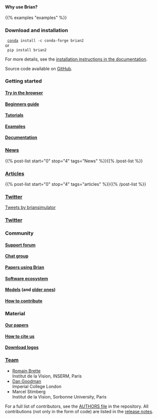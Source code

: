 <!--
.. title: The Brian Simulator
.. slug: index
.. date: 2020-01-17 15:03:57 UTC
.. tags: 
.. category: 
.. link: 
.. description: 
.. type: text
.. hidetitle: True
-->

<div class="module features-module container-fluid mb-2 p-4">
      <h4 class="pb-2">Why use Brian?</h4>
      {{% examples "examples" %}}
</div>

<!--
<div class="module features-module container-fluid mb-2 p-4">
    <div class="row">
        <div class="col-md-12">
        <h2 class="module-header">Why use Brian?</h2>
        </div>
    </div>
    <div class="row">
        <div class="col-md-4 py-2">
        <div class="card h-100">
            <div class="card-body">
            <h3><i class="fas fa-square-root-alt"></i> Equation-based syntax</h3>
            <p>Brian's syntax is close to model descriptions in a scientific article.</p>
            </div>
        </div>
        </div>
        <div class="col-md-4  py-2">
        <div class="card h-100">
            <div class="card-body">
            <h3><i class="fa fa-balance-scale"></i> Physical units</h3>
            <p>Quantities use physical units (e.g. mV or &micro;&#8486;), and Brian checks
            the consistency of units to avoid errors.</p>
            </div>
        </div>
        </div>
        <div class="col-md-4 py-2">
        <div class="card h-100">
            <div class="card-body">
            <h3><i class="fa fa-screwdriver"></i> Flexibility</h3>
            <p>A large variety of neuron and synapse model can be used, as long as they can
            be described by equations.</p>
            </div>
        </div>
        </div>
        <div class="col-md-4 py-2">
        <div class="card h-100">
            <div class="card-body">
            <h3><i class="fas fa-tachometer-alt"></i> Performance</h3>
            <p>Model descriptions are translated into low-level code (e.g. C++), and
            therefore run fast.</p>
            </div>
        </div>
        </div>
        <div class="col-md-4 py-2">
        <div class="card h-100">
            <div class="card-body">
            <h3><i class="fas fa-history"></i> Stable development</h3>
            <p>The first version of Brian has been developed in 2007; Brian 2 has been
            developed since 2014, with a new release about every 6 months.</p>
            </div>
        </div>
        </div>
        <div class="col-md-4 py-2">
        <div class="card h-100">
            <div class="card-body">
            <h3><i class="fas fa-globe-europe"></i> Widely used</h3>
            <p>Used all over the world, for research and teaching (see e.g. the book
            <a href="https://neuronaldynamics.epfl.ch/"><i class="fa fa-book"></i>&nbsp; Neuronal dynamics</a> by W. Gerstner et al.).</p>
            </div>
        </div>
        </div>
    </div>
</div>
-->

<div class="container-fluid mb-2 p-4 border-blue">
    <div class="row">
        <div class="col-md-8">
            <!--<h3><i class="fa fa-download"></i> Download and installation</h3>-->
            <h3><i class="fab fa-linux"></i> <i class="fab fa-windows"></i> <i class="fab fa-apple"></i> Download and installation</h3>
            <p><code><i class="fa fa-chevron-right"></i> <a href="https://www.anaconda.com/distribution/">conda</a> install -c conda-forge brian2</code><br/>
            or<br/>
            <code><i class="fa fa-chevron-right"></i> pip install brian2</code></p>
            <p>For more details, see the <a href="https://brian2.readthedocs.io/en/stable/introduction/install.html">installation instructions in the documentation</a>.</p>
            <div>Source code available on <a href="https://github.com/brian-team/brian2"><i class="fab fa-github"></i> GitHub</a>.</div>
        </div>
        <div class="col-md-4">
            <h3><i class="fa fa-graduation-cap"></i> Getting started</h3>
            <a href="https://mybinder.org/v2/gh/brian-team/brian2-binder/master?filepath=demo.ipynb" target="_blank"><h4>Try in the browser</h4></a>
            <a href="getting-started/index.html"><h4>Beginners guide</h4></a>
            <a href="https://brian2.readthedocs.io/en/stable/resources/tutorials/index.html"><h4>Tutorials</h4></a>
            <a href="https://brian2.readthedocs.io/en/stable/examples/index.html"><h4>Examples</h4></a>
            <a href="https://brian2.readthedocs.io"><h4>Documentation</h4></a>
        </div>
    </div>
</div>

<div class="container-fluid p-4">
    <div class="row">
        <div class="col-md-4">
            <a href="/categories/news/index.html"><h3><i class="fa fa-newspaper"></i> News</h3></a>
            {{% post-list start="0" stop="4" tags="News" %}}{{% /post-list %}}
        </div>
        <div class="col-md-4">
             <a href="/categories/blog/index.html"><h3><i class="fas fa-scroll"></i> Articles</h3></a>
            {{% post-list start="0" stop="4" tags="articles" %}}{{% /post-list %}}
        </div>
         <div class="col-md-4 d-none d-sm-block">
            <a href="https://twitter.com/briansimulator"><h3><i class="fab fa-twitter"></i> Twitter</h3></a>
            <a class="twitter-timeline" data-width="auto" data-dnt="true" data-tweet-limit="2" data-chrome="noborders noheader nofooter noscrollbar" data-dnt="true" href="https://twitter.com/briansimulator?ref_src=twsrc%5Etfw">Tweets by briansimulator</a> <script async src="https://platform.twitter.com/widgets.js" charset="utf-8"></script>
        </div>
        <div class="col-md-4 d-block d-sm-none">
        <a href="https://twitter.com/briansimulator"><h3><i class="fab fa-twitter"></i> Twitter</h3></a>
        </div>
    </div>
</div>
<div class="container-fluid p-4">
    <div class="row">
        <div class="col-md-4">
            <h3><i class='fa fa-globe'></i> Community</h3>
            <a href="https://groups.google.com/forum/#!forum/briansupport">
                <h4>Support forum</h4>
            </a>
            <a href="https://gitter.im/brian-team/brian2">
                <h4>Chat group</h4>
            </a>
            <h4><a href="/papers-using-brian">Papers using Brian</a></h4>
            <h4><a href="/ecosystem">Software ecosystem</a></h4>
            <h4>
                <a href="https://senselab.med.yale.edu/ModelDB/ModelList?id=231240&allsimu=true">Models</a> (and
                <a href="https://senselab.med.yale.edu/ModelDB/ModelList?id=113733&allsimu=true">older ones</a>)
            </h4>
            <a href="/contribute/index.html">
                <h4>How to contribute</h4>
            </a>
        </div>
        <div class="col-md-4">
            <h3><i class="fa fa-tools"></i> Material</h3>
            <a href="publications/index.html">
                <h4>Our papers</h4>
            </a>
            <a href="cite/index.html">
                <h4>How to cite us</h4>
            </a>
            <a href="https://github.com/brian-team/brian-material/tree/master/logos">
                <h4>Download logos</h4>
            </a>
        </div>
        <div class="col-md-4">
            <a href="/team"><h3><i class="fa fa-users"></i> Team</h3></a>
            <ul class="list-unstyled">
                <li><a href="http://romainbrette.fr">Romain Brette</a><br/><span class="text-muted">Institut de la Vision, INSERM, Paris</span></li>
                <li><a href="http://neural-reckoning.org/">Dan Goodman</a><br/><span class="text-muted">Imperial College London</span></li>
                <li>Marcel Stimberg<br/><span class="text-muted">Institut de la Vision, Sorbonne University, Paris</span></li>
            </ul>
        </div>
    </div>
    <div class="row">
        <div class="col-md-12">
            <p>
                For a full list of contributors, see the
                <a href="https://github.com/brian-team/brian2/blob/master/AUTHORS">AUTHORS file</a> in the repository.
                All contributions (not only in the form of code) are listed in the
                <a href="https://brian2.readthedocs.io/en/stable/introduction/release_notes.html">release notes</a>.
            </p>
        </div>
    </div>
</div>
